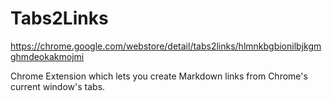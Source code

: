 Tabs2Links
===

https://chrome.google.com/webstore/detail/tabs2links/hlmnkbgbionilbjkgmghmdeokakmojmi

Chrome Extension which lets you create Markdown links from Chrome's current window's tabs.
